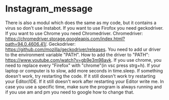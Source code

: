 # Instagram_message
There is also a modul which does the same as my code, but it contains a virus so don't use Instabot.
If you want to use Firofox you need geckodriver. If you want to use Chrome you need Chromedriver.
Chromedriver: https://chromedriver.storage.googleapis.com/index.html?path=94.0.4606.41/.
Geckodriver:  https://github.com/mozilla/geckodriver/releases.
You need to add ur driver to the environment variable "PATH".
How to add the driver to "PATH": https://www.youtube.com/watch?v=gb9e3m98avk.
If you use chrome, you need to replace every "Firefox" with "chrome"(in vsc press strg+h).
If your laptop or computer is to slow, add more seconds in time.sleep.
If something doesn't work, try restarting the code. If it still doesn't work try restarting your Editor/IDE.
If it still doesn't work after restarting your Editor write me.
In case you use a specific time, make sure the program is always running and if you use am and pm you need to google how to change that.
